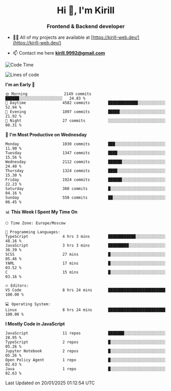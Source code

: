 <h1 align="center">Hi 👋, I'm Kirill</h1>
<h3 align="center">Frontend & Backend developer</h3>

- 👨‍💻 All of my projects are available at [https://kirill-web.dev/](https://kirill-web.dev/)

- 📫 Contact me here **kirill.9992@gmail.com**











<!--START_SECTION:waka-->
![Code Time](http://img.shields.io/badge/Code%20Time-2%2C100%20hrs%2043%20mins-blue)

![Lines of code](https://img.shields.io/badge/From%20Hello%20World%20I%27ve%20Written-5.3%20million%20lines%20of%20code-blue)

**I'm an Early 🐤** 

```text
🌞 Morning                2149 commits        ██████░░░░░░░░░░░░░░░░░░░   24.83 % 
🌆 Daytime                4582 commits        █████████████░░░░░░░░░░░░   52.94 % 
🌃 Evening                1897 commits        █████░░░░░░░░░░░░░░░░░░░░   21.92 % 
🌙 Night                  27 commits          ░░░░░░░░░░░░░░░░░░░░░░░░░   00.31 % 
```
📅 **I'm Most Productive on Wednesday** 

```text
Monday                   1030 commits        ███░░░░░░░░░░░░░░░░░░░░░░   11.90 % 
Tuesday                  1347 commits        ████░░░░░░░░░░░░░░░░░░░░░   15.56 % 
Wednesday                2112 commits        ██████░░░░░░░░░░░░░░░░░░░   24.40 % 
Thursday                 1324 commits        ████░░░░░░░░░░░░░░░░░░░░░   15.30 % 
Friday                   1924 commits        ██████░░░░░░░░░░░░░░░░░░░   22.23 % 
Saturday                 360 commits         █░░░░░░░░░░░░░░░░░░░░░░░░   04.16 % 
Sunday                   558 commits         ██░░░░░░░░░░░░░░░░░░░░░░░   06.45 % 
```


📊 **This Week I Spent My Time On** 

```text
🕑︎ Time Zone: Europe/Moscow

💬 Programming Languages: 
TypeScript               4 hrs 3 mins        ████████████░░░░░░░░░░░░░   48.16 % 
JavaScript               3 hrs 3 mins        █████████░░░░░░░░░░░░░░░░   36.39 % 
SCSS                     27 mins             █░░░░░░░░░░░░░░░░░░░░░░░░   05.46 % 
YAML                     17 mins             █░░░░░░░░░░░░░░░░░░░░░░░░   03.52 % 
C                        15 mins             █░░░░░░░░░░░░░░░░░░░░░░░░   03.16 % 

🔥 Editors: 
VS Code                  8 hrs 24 mins       █████████████████████████   100.00 % 

💻 Operating System: 
Linux                    8 hrs 24 mins       █████████████████████████   100.00 % 
```

**I Mostly Code in JavaScript** 

```text
JavaScript               11 repos            ███████░░░░░░░░░░░░░░░░░░   28.95 % 
TypeScript               2 repos             █░░░░░░░░░░░░░░░░░░░░░░░░   05.26 % 
Jupyter Notebook         2 repos             █░░░░░░░░░░░░░░░░░░░░░░░░   05.26 % 
Open Policy Agent        1 repo              █░░░░░░░░░░░░░░░░░░░░░░░░   02.63 % 
Java                     1 repo              █░░░░░░░░░░░░░░░░░░░░░░░░   02.63 % 
```




 Last Updated on 20/01/2025 01:12:54 UTC
<!--END_SECTION:waka-->
